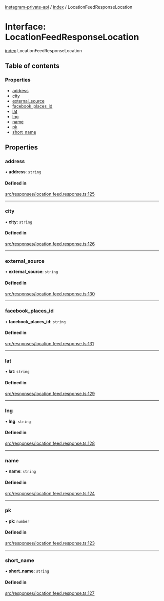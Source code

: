 [instagram-private-api](../../README.md) / [index](../../modules/index.md) / LocationFeedResponseLocation

# Interface: LocationFeedResponseLocation

[index](../../modules/index.md).LocationFeedResponseLocation

## Table of contents

### Properties

- [address](LocationFeedResponseLocation.md#address)
- [city](LocationFeedResponseLocation.md#city)
- [external\_source](LocationFeedResponseLocation.md#external_source)
- [facebook\_places\_id](LocationFeedResponseLocation.md#facebook_places_id)
- [lat](LocationFeedResponseLocation.md#lat)
- [lng](LocationFeedResponseLocation.md#lng)
- [name](LocationFeedResponseLocation.md#name)
- [pk](LocationFeedResponseLocation.md#pk)
- [short\_name](LocationFeedResponseLocation.md#short_name)

## Properties

### address

• **address**: `string`

#### Defined in

[src/responses/location.feed.response.ts:125](https://github.com/Nerixyz/instagram-private-api/blob/0e0721c/src/responses/location.feed.response.ts#L125)

___

### city

• **city**: `string`

#### Defined in

[src/responses/location.feed.response.ts:126](https://github.com/Nerixyz/instagram-private-api/blob/0e0721c/src/responses/location.feed.response.ts#L126)

___

### external\_source

• **external\_source**: `string`

#### Defined in

[src/responses/location.feed.response.ts:130](https://github.com/Nerixyz/instagram-private-api/blob/0e0721c/src/responses/location.feed.response.ts#L130)

___

### facebook\_places\_id

• **facebook\_places\_id**: `string`

#### Defined in

[src/responses/location.feed.response.ts:131](https://github.com/Nerixyz/instagram-private-api/blob/0e0721c/src/responses/location.feed.response.ts#L131)

___

### lat

• **lat**: `string`

#### Defined in

[src/responses/location.feed.response.ts:129](https://github.com/Nerixyz/instagram-private-api/blob/0e0721c/src/responses/location.feed.response.ts#L129)

___

### lng

• **lng**: `string`

#### Defined in

[src/responses/location.feed.response.ts:128](https://github.com/Nerixyz/instagram-private-api/blob/0e0721c/src/responses/location.feed.response.ts#L128)

___

### name

• **name**: `string`

#### Defined in

[src/responses/location.feed.response.ts:124](https://github.com/Nerixyz/instagram-private-api/blob/0e0721c/src/responses/location.feed.response.ts#L124)

___

### pk

• **pk**: `number`

#### Defined in

[src/responses/location.feed.response.ts:123](https://github.com/Nerixyz/instagram-private-api/blob/0e0721c/src/responses/location.feed.response.ts#L123)

___

### short\_name

• **short\_name**: `string`

#### Defined in

[src/responses/location.feed.response.ts:127](https://github.com/Nerixyz/instagram-private-api/blob/0e0721c/src/responses/location.feed.response.ts#L127)

